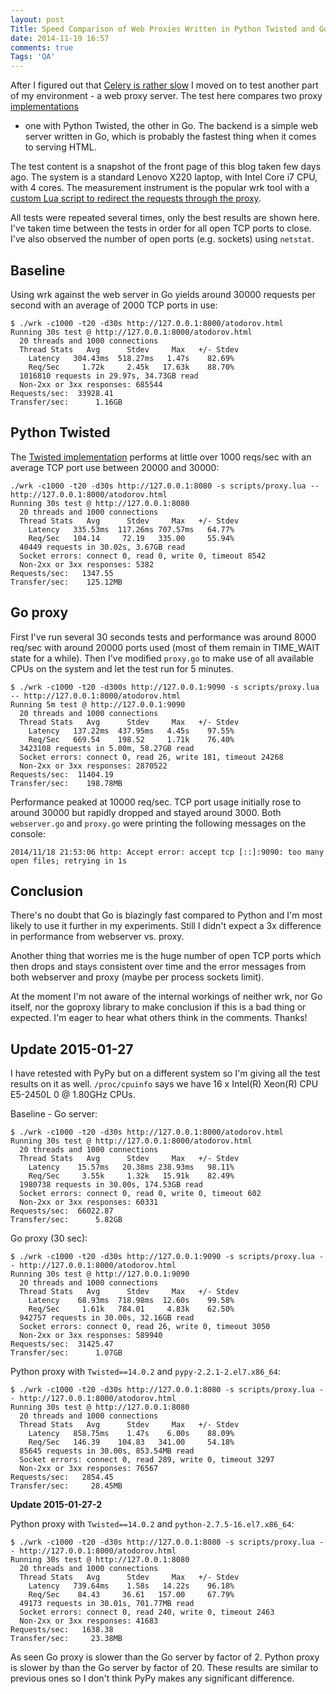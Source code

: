 ```yaml
---
layout: post
Title: Speed Comparison of Web Proxies Written in Python Twisted and Go
date: 2014-11-19 16:57
comments: true
Tags: 'QA'
---
```


After I figured out that
[Celery is rather slow](/blog/2014/11/11/speeding-up-celery-backends-part-3/)
I moved on to test another part of my environment - a web proxy server.
The test here compares two proxy 
[implementations](https://gist.github.com/atodorov/666035d270d97d982cd5)
- one with Python Twisted,
the other in Go. The backend is a simple web server written in Go, which is
probably the fastest thing when it comes to serving HTML.

The test content is a snapshot of the front page of this blog taken few days ago.
The system is a standard Lenovo X220 laptop, with Intel Core i7 CPU, with 4 cores.
The measurement instrument is the popular wrk tool with a
[custom Lua script to redirect the requests through the proxy](/blog/2014/11/18/proxy-support-for-wrk-http-benchmarking-tool/).

All tests were repeated several times, only the best results are shown here.
I've taken time between the tests in order for all open TCP ports to close.
I've also observed the number of open ports (e.g. sockets) using `netstat`.

Baseline
--------

Using wrk against the web server in Go yields around 30000 requests per second
with an average of 2000 TCP ports in use:

    $ ./wrk -c1000 -t20 -d30s http://127.0.0.1:8000/atodorov.html
    Running 30s test @ http://127.0.0.1:8000/atodorov.html
      20 threads and 1000 connections
      Thread Stats   Avg      Stdev     Max   +/- Stdev
        Latency   304.43ms  518.27ms   1.47s    82.69%
        Req/Sec     1.72k     2.45k   17.63k    88.70%
      1016810 requests in 29.97s, 34.73GB read
      Non-2xx or 3xx responses: 685544
    Requests/sec:  33928.41
    Transfer/sec:      1.16GB


Python Twisted
--------------

The [Twisted implementation](https://gist.github.com/atodorov/666035d270d97d982cd5)
performs at little over 1000 reqs/sec with an average TCP port use between 20000 and 30000:

    ./wrk -c1000 -t20 -d30s http://127.0.0.1:8080 -s scripts/proxy.lua -- http://127.0.0.1:8000/atodorov.html
    Running 30s test @ http://127.0.0.1:8080
      20 threads and 1000 connections
      Thread Stats   Avg      Stdev     Max   +/- Stdev
        Latency   335.53ms  117.26ms 707.57ms   64.77%
        Req/Sec   104.14     72.19   335.00     55.94%
      40449 requests in 30.02s, 3.67GB read
      Socket errors: connect 0, read 0, write 0, timeout 8542
      Non-2xx or 3xx responses: 5382
    Requests/sec:   1347.55
    Transfer/sec:    125.12MB


Go proxy
--------

First I've run several 30 seconds tests and performance was around 8000 req/sec
with around 20000 ports used (most of them remain in TIME_WAIT state for a while).
Then I've modified `proxy.go` to make use of all available CPUs on the system and let
the test run for 5 minutes.

    $ ./wrk -c1000 -t20 -d300s http://127.0.0.1:9090 -s scripts/proxy.lua -- http://127.0.0.1:8000/atodorov.html
    Running 5m test @ http://127.0.0.1:9090
      20 threads and 1000 connections
      Thread Stats   Avg      Stdev     Max   +/- Stdev
        Latency   137.22ms  437.95ms   4.45s    97.55%
        Req/Sec   669.54    198.52     1.71k    76.40%
      3423108 requests in 5.00m, 58.27GB read
      Socket errors: connect 0, read 26, write 181, timeout 24268
      Non-2xx or 3xx responses: 2870522
    Requests/sec:  11404.19
    Transfer/sec:    198.78MB

Performance peaked at 10000 req/sec. TCP port usage initially rose to around 30000
but rapidly dropped and stayed around 3000. Both `webserver.go` and `proxy.go` were
printing the following messages on the console:

    2014/11/18 21:53:06 http: Accept error: accept tcp [::]:9090: too many open files; retrying in 1s

Conclusion
----------

There's no doubt that Go is blazingly fast compared to Python and I'm most likely to use it
further in my experiments. Still I didn't expect a 3x difference in performance from webserver vs. proxy.

Another thing that worries me is the huge number of open TCP ports which then drops and stays
consistent over time and the error messages from both webserver and proxy (maybe per process sockets limit).

At the moment I'm not aware of the internal workings of neither wrk, nor
Go itself, nor the goproxy library to make conclusion if this is a bad thing or expected.
I'm eager to hear what others think in the comments. Thanks!


Update 2015-01-27
-----------------

I have retested with PyPy but on a different system so I'm giving all the test results
on it as well. `/proc/cpuinfo` says we have 16 x Intel(R) Xeon(R) CPU E5-2450L 0 @ 1.80GHz
CPUs. 

Baseline - Go server:

    $ ./wrk -c1000 -t20 -d30s http://127.0.0.1:8000/atodorov.html
    Running 30s test @ http://127.0.0.1:8000/atodorov.html
      20 threads and 1000 connections
      Thread Stats   Avg      Stdev     Max   +/- Stdev
        Latency    15.57ms   20.38ms 238.93ms   98.11%
        Req/Sec     3.55k     1.32k   15.91k    82.49%
      1980738 requests in 30.00s, 174.53GB read
      Socket errors: connect 0, read 0, write 0, timeout 602
      Non-2xx or 3xx responses: 60331
    Requests/sec:  66022.87
    Transfer/sec:      5.82GB


Go proxy (30 sec):

    $ ./wrk -c1000 -t20 -d30s http://127.0.0.1:9090 -s scripts/proxy.lua -- http://127.0.0.1:8000/atodorov.html
    Running 30s test @ http://127.0.0.1:9090
      20 threads and 1000 connections
      Thread Stats   Avg      Stdev     Max   +/- Stdev
        Latency    68.93ms  718.98ms  12.60s    99.58%
        Req/Sec     1.61k   784.01     4.83k    62.50%
      942757 requests in 30.00s, 32.16GB read
      Socket errors: connect 0, read 26, write 0, timeout 3050
      Non-2xx or 3xx responses: 589940
    Requests/sec:  31425.47
    Transfer/sec:      1.07GB


Python proxy with `Twisted==14.0.2` and `pypy-2.2.1-2.el7.x86_64`:

    $ ./wrk -c1000 -t20 -d30s http://127.0.0.1:8080 -s scripts/proxy.lua -- http://127.0.0.1:8000/atodorov.html
    Running 30s test @ http://127.0.0.1:8080
      20 threads and 1000 connections
      Thread Stats   Avg      Stdev     Max   +/- Stdev
        Latency   858.75ms    1.47s    6.00s    88.09%
        Req/Sec   146.39    104.83   341.00     54.18%
      85645 requests in 30.00s, 853.54MB read
      Socket errors: connect 0, read 289, write 0, timeout 3297
      Non-2xx or 3xx responses: 76567
    Requests/sec:   2854.45
    Transfer/sec:     28.45MB

**Update 2015-01-27-2**

Python proxy with `Twisted==14.0.2` and `python-2.7.5-16.el7.x86_64`:

    $ ./wrk -c1000 -t20 -d30s http://127.0.0.1:8080 -s scripts/proxy.lua -- http://127.0.0.1:8000/atodorov.html
    Running 30s test @ http://127.0.0.1:8080
      20 threads and 1000 connections
      Thread Stats   Avg      Stdev     Max   +/- Stdev
        Latency   739.64ms    1.58s   14.22s    96.18%
        Req/Sec    84.43     36.61   157.00     67.79%
      49173 requests in 30.01s, 701.77MB read
      Socket errors: connect 0, read 240, write 0, timeout 2463
      Non-2xx or 3xx responses: 41683
    Requests/sec:   1638.38
    Transfer/sec:     23.38MB


As seen Go proxy is slower than the Go server by factor of 2.
Python proxy is slower by than the Go server by factor of 20.
These results are similar to previous ones so I don't think PyPy
makes any significant difference.
